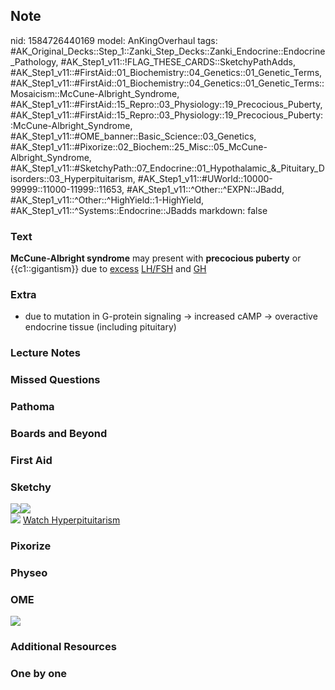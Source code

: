 ## Note
nid: 1584726440169
model: AnKingOverhaul
tags: #AK_Original_Decks::Step_1::Zanki_Step_Decks::Zanki_Endocrine::Endocrine_Pathology, #AK_Step1_v11::!FLAG_THESE_CARDS::SketchyPathAdds, #AK_Step1_v11::#FirstAid::01_Biochemistry::04_Genetics::01_Genetic_Terms, #AK_Step1_v11::#FirstAid::01_Biochemistry::04_Genetics::01_Genetic_Terms::Mosaicism::McCune-Albright_Syndrome, #AK_Step1_v11::#FirstAid::15_Repro::03_Physiology::19_Precocious_Puberty, #AK_Step1_v11::#FirstAid::15_Repro::03_Physiology::19_Precocious_Puberty::McCune-Albright_Syndrome, #AK_Step1_v11::#OME_banner::Basic_Science::03_Genetics, #AK_Step1_v11::#Pixorize::02_Biochem::25_Misc::05_McCune-Albright_Syndrome, #AK_Step1_v11::#SketchyPath::07_Endocrine::01_Hypothalamic_&_Pituitary_Disorders::03_Hyperpituitarism, #AK_Step1_v11::#UWorld::10000-99999::11000-11999::11653, #AK_Step1_v11::^Other::^EXPN::JBadd, #AK_Step1_v11::^Other::^HighYield::1-HighYield, #AK_Step1_v11::^Systems::Endocrine::JBadds
markdown: false

### Text
<b>McCune-Albright syndrome</b> may present with <b>precocious
puberty</b> or {{c1::gigantism}} due to <u>excess</u> <u>LH/FSH</u>
and <u>GH</u>

### Extra
* due to mutation in G-protein signaling → increased cAMP → overactive endocrine tissue (including pituitary)

### Lecture Notes


### Missed Questions


### Pathoma


### Boards and Beyond


### First Aid


### Sketchy
<div><img src="MA%20precocious%20_1566160514431.jpg" class=
"resizer"><img src="MA%20G-protein_1566160514431.jpg" class=
"resizer"></div><img src="Zoverall%20picture%20(111).JPG" class=
"resizer"> <a href=
"https://dashboard.sketchy.com/study/medical/courses/medical-pathophysiology/units/medical-pathophysiology-endocrine/videos/medical-pathophysiology-endocrine-hypothalamic-and-pituitary-disorders-hyperpituitarism?utm_source=anki&utm_medium=partnership&utm_campaign=february_update&utm_content=medical">
Watch Hyperpituitarism</a>

### Pixorize


### Physeo


### OME
<div class="ome-widget">
  <a href="https://onlinemeded.org/spa/genetics?ref=anki"><img src=
  "_OME_AnkiFlashcards_Topic_6.png"></a>
</div>

### Additional Resources


### One by one

